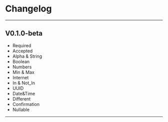 # Changelog
***
## V0.1.0-beta
- Required
- Accepted
- Alpha & String
- Boolean
- Numbers
- Min & Max
- Internet
- In & Not_In
- UUID
- Date&Time
- Different
- Confirmation
- Nullable
***
